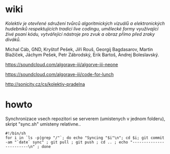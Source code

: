 wiki
====

_Kolektiv je otevřené sdružení tvůrců algoritmických vizuálů a elektronických hudebníků respektujících tradici live codingu, umělecké formy využívající živé psaní kódu, vytvářející nástroje pro zvuk a obraz přímo před zraky diváků._

Michal Cáb, GND, Kryštof Pešek, Jiří Rouš, Georgij Bagdasarov, Martin Blažíček, Jáchym Pešek, Petr Zábrodský, Erik Bartoš, Andrej Boleslavský.


https://soundcloud.com/algorave-iii/algorve-iii-neone

https://soundcloud.com/algorave-iii/code-for-lunch

http://sonicity.cz/cs/kolektiv-pradelna


howto
======

Synchronizace vsech repozitori se serverem (umistenych v jednom folderu),
skript "sync.sh" umisteny relativne.. 


```
#!/bin/sh
for i in `ls -p|grep "/"`; do echo "Syncing "$i"\n"; cd $i; git commit -am "`date` sync" ; git pull ; git push ; cd .. ; echo "------------------------\n" ; done
```
